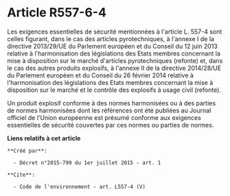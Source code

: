 # Article R557-6-4

Les exigences essentielles de sécurité mentionnées à l'article L. 557-4 sont celles figurant, dans le cas des articles
pyrotechniques, à l'annexe I de la directive 2013/29/UE du Parlement européen et du Conseil du 12 juin 2013 relative à
l'harmonisation des législations des Etats membres concernant la mise à disposition sur le marché d'articles pyrotechniques
(refonte) et, dans le cas des autres produits explosifs, à l'annexe II de la directive 2014/28/UE du Parlement européen et du
Conseil du 26 février 2014 relative à l'harmonisation des législations des Etats membres concernant la mise à disposition sur
le marché et le contrôle des explosifs à usage civil (refonte).

Un produit explosif conforme à des normes harmonisées ou à des parties de normes harmonisées dont les références ont été
publiées au Journal officiel de l'Union européenne est présumé conforme aux exigences essentielles de sécurité couvertes par
ces normes ou parties de normes.

**Liens relatifs à cet article**

	**Créé par**:

	  - Décret n°2015-799 du 1er juillet 2015 - art. 1

	**Cite**:

	  - Code de l'environnement - art. L557-4 (V)
